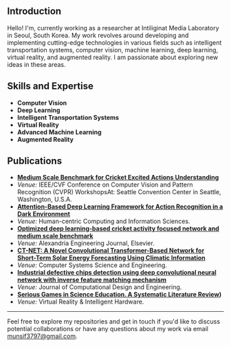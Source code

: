 ## Introduction
Hello! I'm, currently working as a researcher at Intiliginat Media Laboratory in Seoul, South Korea. My work revolves around developing and implementing cutting-edge technologies in various fields such as intelligent transportation systems, computer vision, machine learning, deep learning, virtual reality, and augmented reality. I am passionate about exploring new ideas in these areas.

## Skills and Expertise
- **Computer Vision**
- **Deep Learning**
- **Intelligent Transportation Systems**
- **Virtual Reality**
- **Advanced Machine Learning**
- **Augmented Reality**

## Publications
- **[Medium Scale Benchmark for Cricket Excited Actions Understanding](https://openaccess.thecvf.com/content/CVPR2024W/CVsports/html/Hussain_Medium_Scale_Benchmark_for_Cricket_Excited_Actions_Understanding_CVPRW_2024_paper.html)**
- *Venue:* IEEE/CVF Conference on Computer Vision and Pattern Recognition (CVPR) WorkshopsAt: Seattle Convention Center in Seattle, Washington, U.S.A.
- **[Attention-Based Deep Learning Framework for Action Recognition in a Dark Environment](https://hcisj.com/articles/?HCIS202414004)**
- *Venue:* Human-centric Computing and Information Sciences.
- **[Optimized deep learning-based cricket activity focused network and medium scale benchmark](https://www.sciencedirect.com/science/article/pii/S1110016823003368?via%3Dihub)**
- *Venue:* Alexandria Engineering Journal, Elsevier.
- **[CT-NET: A Novel Convolutional Transformer-Based Network for Short-Term Solar Energy Forecasting Using Climatic Information](https://www.techscience.com/csse/v47n2/53634)**
- *Venue:* Computer Systems Science and Engineering.
- **[Industrial defective chips detection using deep convolutional neural network with inverse feature matching mechanism](https://academic.oup.com/jcde/article/11/3/326/7611698?login=true)**
- *Venue:* Journal of Computational Design and Engineering.
-  **[Serious Games in Science Education. A Systematic Literature Review](https://www.sciencedirect.com/science/article/pii/S2096579622000201?via%3Dihub))**
- *Venue:* Virtual Reality & Intelligent Hardware.
---

Feel free to explore my repositories and get in touch if you'd like to discuss potential collaborations or have any questions about my work via email [munsif3797@gmail.com](mailto:munsif3797@gmail.com).

